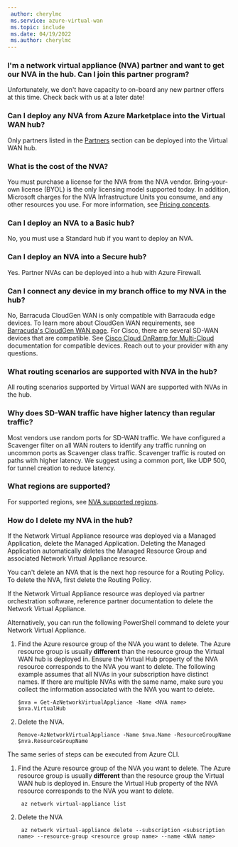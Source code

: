 ```yaml
---
 author: cherylmc
 ms.service: azure-virtual-wan
 ms.topic: include
 ms.date: 04/19/2022
 ms.author: cherylmc
---
```

### I'm a network virtual appliance (NVA) partner and want to get our NVA in the hub. Can I join this partner program?

Unfortunately, we don't have capacity to on-board any new partner offers at this time. Check back with us at a later date!

### Can I deploy any NVA from Azure Marketplace into the Virtual WAN hub?

Only partners listed in the [Partners](../articles/virtual-wan/about-nva-hub.md#partners) section can be deployed into the Virtual WAN hub.

### What is the cost of the NVA?

You must purchase a license for the NVA from the NVA vendor. Bring-your-own license (BYOL) is the only licensing model supported today. In addition, Microsoft charges for the NVA Infrastructure Units you consume, and any other resources you use. For more information, see [Pricing concepts](../articles/virtual-wan/pricing-concepts.md).

### Can I deploy an NVA to a Basic hub?

No, you must use a Standard hub if you want to deploy an NVA.

### Can I deploy an NVA into a Secure hub?

Yes. Partner NVAs can be deployed into a hub with Azure Firewall.

### Can I connect any device in my branch office to my NVA in the hub?

No,  Barracuda CloudGen WAN is only compatible with Barracuda edge devices. To learn more about CloudGen WAN requirements, see [Barracuda's CloudGen WAN page](https://www.barracuda.com/products/cloudgenwan). For Cisco, there are several SD-WAN devices that are compatible. See [Cisco Cloud OnRamp for Multi-Cloud](https://www.cisco.com/c/en/us/td/docs/routers/sdwan/configuration/cloudonramp/ios-xe-17/cloud-onramp-book-xe/cloud-onramp-multi-cloud.html#Cisco_Concept.dita_c61e0e7a-fff8-4080-afee-47b81e8df701) documentation for compatible devices. Reach out to your provider with any questions.

### What routing scenarios are supported with NVA in the hub?

All routing scenarios supported by Virtual WAN are supported with NVAs in the hub.

### Why does SD-WAN traffic have higher latency than regular traffic?

Most vendors use random ports for SD-WAN traffic.  We have configured a Scavenger filter on all WAN routers to identify any traffic running on uncommon ports as Scavenger class traffic. Scavenger traffic is routed on paths with higher latency. We suggest using a common port, like UDP 500, for tunnel creation to reduce latency.



### What regions are supported?

For supported regions, see [NVA supported regions](../articles/virtual-wan/about-nva-hub.md#regions).



### How do I delete my NVA in the hub?

If the Network Virtual Appliance resource was deployed via a Managed Application, delete the Managed Application. Deleting the Managed Application automatically deletes the Managed Resource Group and associated Network Virtual Appliance resource.

You can't delete an NVA that is the next hop resource for a Routing Policy. To delete the NVA, first delete the Routing Policy.

If the Network Virtual Appliance resource was deployed via partner orchestration software, reference partner documentation to delete the Network Virtual Appliance.

Alternatively, you can run the following PowerShell command to delete your Network Virtual Appliance.

1. Find the Azure resource group of the NVA you want to delete. The Azure resource group is usually **different** than the resource group  the Virtual WAN hub is deployed in. Ensure the  Virtual Hub property of the NVA resource corresponds to the NVA you want to delete. The following example assumes that all NVAs in your subscription have distinct names. If there are multiple NVAs with the same name, make sure you collect the information associated with the NVA you want to delete.  

    ```azurepowershell-interactive
    $nva = Get-AzNetworkVirtualAppliance -Name <NVA name>
    $nva.VirtualHub
    ```  
2. Delete the NVA.
   ```azurepowershell-interactive
   Remove-AzNetworkVirtualAppliance -Name $nva.Name -ResourceGroupName $nva.ResourceGroupName
   ```

The same series of steps can be executed from Azure CLI.

1. Find the Azure resource group of the NVA you want to delete.  The Azure resource group is usually **different** than the resource group  the Virtual WAN hub is deployed in. Ensure the  Virtual Hub property of the NVA resource corresponds to the NVA you want to delete. 
   ```azurecli-interactive
    az network virtual-appliance list
   ```
2. Delete the NVA
   ```azurecli-interactive
    az network virtual-appliance delete --subscription <subscription name> --resource-group <resource group name> --name <NVA name>
   ```
